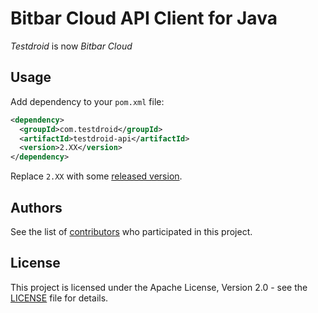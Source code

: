 # Bitbar Cloud API Client for Java

_Testdroid_ is now _Bitbar Cloud_

## Usage

Add dependency to your `pom.xml` file:

```xml
<dependency>
  <groupId>com.testdroid</groupId>
  <artifactId>testdroid-api</artifactId>
  <version>2.XX</version>
</dependency>
```

Replace `2.XX` with some [released version](https://github.com/bitbar/testdroid-api/releases).

## Authors

See the list of [contributors](https://github.com/bitbar/testdroid-api/contributors) who participated in this project.


## License

This project is licensed under the Apache License, Version 2.0 - see the [LICENSE](LICENSE) file for details.
